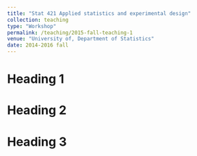 ```yaml
---
title: "Stat 421 Applied statistics and experimental design"
collection: teaching
type: "Workshop"
permalink: /teaching/2015-fall-teaching-1
venue: "University of, Department of Statistics"
date: 2014-2016 fall
---
```



Heading 1
======

Heading 2
======

Heading 3
======
